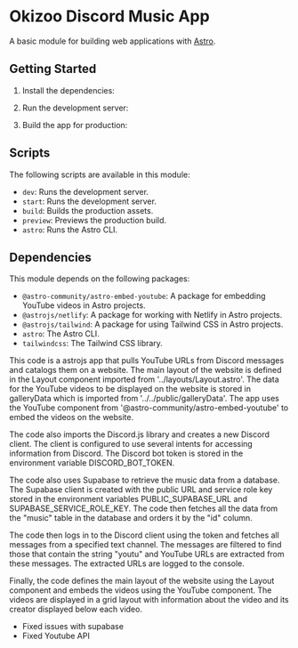# Okizoo Discord Music App

A basic module for building web applications with [Astro](https://astro.js.org/).

## Getting Started

1. Install the dependencies:


2. Run the development server:


3. Build the app for production:



## Scripts

The following scripts are available in this module:

- `dev`: Runs the development server.
- `start`: Runs the development server.
- `build`: Builds the production assets.
- `preview`: Previews the production build.
- `astro`: Runs the Astro CLI.

## Dependencies

This module depends on the following packages:

- `@astro-community/astro-embed-youtube`: A package for embedding YouTube videos in Astro projects.
- `@astrojs/netlify`: A package for working with Netlify in Astro projects.
- `@astrojs/tailwind`: A package for using Tailwind CSS in Astro projects.
- `astro`: The Astro CLI.
- `tailwindcss`: The Tailwind CSS library.


This code is a astrojs app that pulls YouTube URLs from Discord messages and catalogs them on a website. The main layout of the website is defined in the Layout component imported from '../layouts/Layout.astro'. The data for the YouTube videos to be displayed on the website is stored in galleryData which is imported from '../../public/galleryData'. The app uses the YouTube component from '@astro-community/astro-embed-youtube' to embed the videos on the website.

The code also imports the Discord.js library and creates a new Discord client. The client is configured to use several intents for accessing information from Discord. The Discord bot token is stored in the environment variable DISCORD_BOT_TOKEN.

The code also uses Supabase to retrieve the music data from a database. The Supabase client is created with the public URL and service role key stored in the environment variables PUBLIC_SUPABASE_URL and SUPABASE_SERVICE_ROLE_KEY. The code then fetches all the data from the "music" table in the database and orders it by the "id" column.

The code then logs in to the Discord client using the token and fetches all messages from a specified text channel. The messages are filtered to find those that contain the string "youtu" and YouTube URLs are extracted from these messages. The extracted URLs are logged to the console.

Finally, the code defines the main layout of the website using the Layout component and embeds the videos using the YouTube component. The videos are displayed in a grid layout with information about the video and its creator displayed below each video.


- Fixed issues with supabase
- Fixed Youtube API